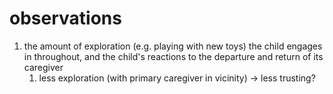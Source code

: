 # observations
1. the amount of exploration (e.g. playing with new toys) the child engages in throughout, and the child's reactions to the departure and return of its caregiver
	1. less exploration (with primary caregiver in vicinity) → less trusting?